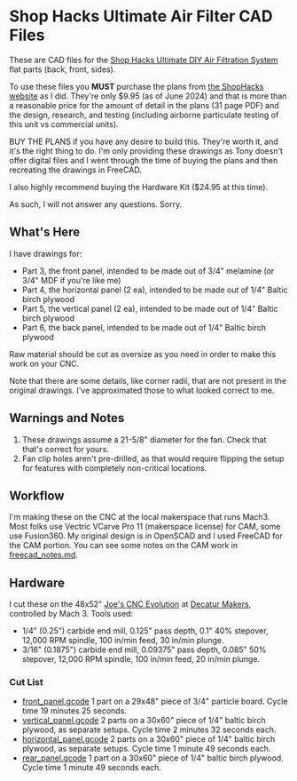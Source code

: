 # Shop Hacks Ultimate Air Filter CAD Files

These are CAD files for the [Shop Hacks Ultimate DIY Air Filtration System](https://www.shophacks.com/airfiltration.html) flat parts (back, front, sides).

To use these files you **MUST** purchase the plans from [the ShopHacks website](https://www.shophacks.com/airfiltration.html) as I did. They're only $9.95 (as of June 2024) and that is more than a reasonable price for the amount of detail in the plans (31 page PDF) and the design, research, and testing (including airborne particulate testing of this unit vs commercial units).

BUY THE PLANS if you have any desire to build this. They're worth it, and it's the right thing to do. I'm only providing these drawings as Tony doesn't offer digital files and I went through the time of buying the plans and then recreating the drawings in FreeCAD.

I also highly recommend buying the Hardware Kit ($24.95 at this time).

As such, I will not answer any questions. Sorry.

## What's Here

I have drawings for:

* Part 3, the front panel, intended to be made out of 3/4" melamine (or 3/4" MDF if you're like me)
* Part 4, the horizontal panel (2 ea), intended to be made out of 1/4" Baltic birch plywood
* Part 5, the vertical panel (2 ea), intended to be made out of 1/4" Baltic birch plywood
* Part 6, the back panel, intended to be made out of 1/4" Baltic birch plywood

Raw material should be cut as oversize as you need in order to make this work on your CNC.

Note that there are some details, like corner radii, that are not present in the original drawings. I've approximated those to what looked correct to me.

## Warnings and Notes

1. These drawings assume a 21-5/8" diameter for the fan. Check that that's correct for yours.
2. Fan clip holes aren't pre-drilled, as that would require flipping the setup for features with completely non-critical locations.

## Workflow

I'm making these on the CNC at the local makerspace that runs Mach3. Most folks use Vectric VCarve Pro 11 (makerspace license) for CAM, some use Fusion360. My original design is in OpenSCAD and I used FreeCAD for the CAM portion. You can see some notes on the CAM work in [freecad_notes.md](freecad_notes.md).

## Hardware

I cut these on the 48x52" [Joe's CNC Evolution](https://www.joescnc.com/the-machines/evolution-page) at [Decatur Makers](https://decaturmakers.org/), controlled by Mach 3. Tools used:

* 1/4" (0.25") carbide end mill, 0.125" pass depth, 0.1" 40% stepover, 12,000 RPM spindle, 100 in/min feed, 30 in/min plunge.
* 3/16" (0.1875") carbide end mill, 0.09375" pass depth, 0.085" 50% stepover, 12,000 RPM spindle, 100 in/min feed, 20 in/min plunge.

### Cut List

* [front_panel.gcode](front_panel.gcode) 1 part on a 29x48" piece of 3/4" particle board. Cycle time 19 minutes 25 seconds.
* [vertical_panel.gcode](vertical_panel.gcode) 2 parts on a 30x60" piece of 1/4" baltic birch plywood, as separate setups. Cycle time 2 minutes 32 seconds each.
* [horizontal_panel.gcode](horizontal_panel.gcode) 2 parts on a 30x60" piece of 1/4" baltic birch plywood, as separate setups. Cycle time 1 minute 49 seconds each.
* [rear_panel.gcode](rear_panel.gcode) 1 part on a 30x60" piece of 1/4" baltic birch plywood. Cycle time 1 minute 49 seconds each.
